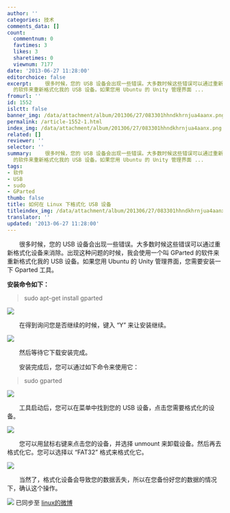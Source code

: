 ```yaml
---
author: ''
categories: 技术
comments_data: []
count:
  commentnum: 0
  favtimes: 3
  likes: 3
  sharetimes: 0
  viewnum: 7177
date: '2013-06-27 11:28:00'
editorchoice: false
excerpt: 　　很多时候，您的 USB 设备会出现一些错误。大多数时候这些错误可以通过重新格式化设备来消除。出现这种问题的时候，我会使用一个叫 GParted
  的软件来重新格式化我的 USB 设备。如果您用 Ubuntu 的 Unity 管理界面 ...
fromurl: ''
id: 1552
islctt: false
banner_img: /data/attachment/album/201306/27/083301hhndkhrnjua4aanx.png
permalink: /article-1552-1.html
index_img: /data/attachment/album/201306/27/083301hhndkhrnjua4aanx.png
related: []
reviewer: ''
selector: ''
summary: 　　很多时候，您的 USB 设备会出现一些错误。大多数时候这些错误可以通过重新格式化设备来消除。出现这种问题的时候，我会使用一个叫 GParted
  的软件来重新格式化我的 USB 设备。如果您用 Ubuntu 的 Unity 管理界面 ...
tags:
- 软件
- USB
- sudo
- GParted
thumb: false
title: 如何在 Linux 下格式化 USB 设备
titleindex_img: /data/attachment/album/201306/27/083301hhndkhrnjua4aanx.png
translator: ''
updated: '2013-06-27 11:28:00'
---
```


　　很多时候，您的 USB 设备会出现一些错误。大多数时候这些错误可以通过重新格式化设备来消除。出现这种问题的时候，我会使用一个叫 GParted 的软件来重新格式化我的 USB 设备。如果您用 Ubuntu 的 Unity 管理界面，您需要安装一下 Gparted 工具。


**安装命令如下：**



> 
> sudo apt-get install gparted
> 
> 
> 


![](/data/attachment/album/201306/27/083301hhndkhrnjua4aanx.png)


　　在得到询问您是否继续的时候，键入 “Y” 来让安装继续。


![](/data/attachment/album/201306/27/083303mvvxtvxnxxrvuvxz.png)


　　然后等待它下载安装完成。


　　安装完成后，您可以通过如下命令来使用它：



> 
> sudo gparted
> 
> 
> 


![](/data/attachment/album/201306/27/083304ln4oiomsk64z0m3m.png)


　　工具启动后，您可以在菜单中找到您的 USB 设备，点击您需要格式化的设备。


![](/data/attachment/album/201306/27/083306k89fk4khrk4tvprj.png)


　　您可以用鼠标右键来点击您的设备，并选择 unmount 来卸载设备。然后再去格式化它。您可以选择以 “FAT32” 格式来格式化它。


![](/data/attachment/album/201306/27/083308dwd7b1zc9cquvnyq.png)


　　当然了，格式化设备会导致您的数据丢失，所以在您备份好您的数据的情况下，确认这个操作。


![](https://img.linux.net.cn/xwb/images/bgimg/icon_logo.png) 已同步至 [linux的微博](http://weibo.com/1772191555/zDlfnpvc1)